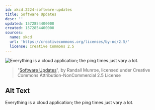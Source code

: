 ```yaml
---
id: xkcd.2224-software-updates
title: Software Updates
desc: ''
updated: 1572854400000
created: 1572854400000
sources:
  name: xkcd
  url: 'https://creativecommons.org/licenses/by-nc/2.5/'
  license: Creative Commons 2.5
---
```

![Everything is a cloud application; the ping times just vary a lot.](https://imgs.xkcd.com/comics/software_updates.png)
> "[Software Updates](https://xkcd.com/2224/)", by Randall Munroe, licensed under Creative Commons Attribution-NonCommercial 2.5 License

## Alt Text
Everything is a cloud application; the ping times just vary a lot.
